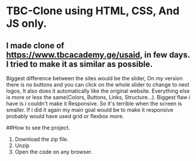 # TBC-Clone using HTML, CSS, And JS only.

## I made clone of https://www.tbcacademy.ge/usaid, in few days. I tried to make it as similar as possible.

Biggest difference between the sites would be the slider, On my version there is no buttons and you can click on the whole slider to change to next logos, It also does it automatically like the original website. Everything else is more or less the same(Colors, Buttons, Links, Structure...). 
Biggest flaw i have is i couldn't make it Responsive. So it's terrible when the screen is smaller. If i did it again my main goal would be to make it responsive probably would have used grid or flexbox more.

##How to see the project.

1. Download the zip file.
2. Unzip
3. Open the code on any browser.

